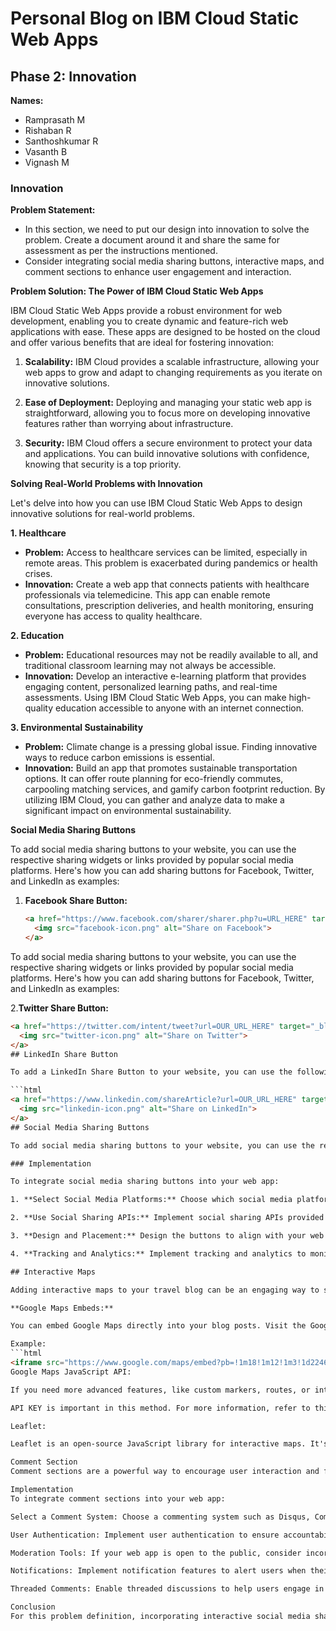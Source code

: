 # Personal Blog on IBM Cloud Static Web Apps

## Phase 2: Innovation

**Names:**
- Ramprasath M
- Rishaban R
- Santhoshkumar R
- Vasanth B
- Vignash M

### Innovation

**Problem Statement:**
- In this section, we need to put our design into innovation to solve the problem. Create a document around it and share the same for assessment as per the instructions mentioned.
- Consider integrating social media sharing buttons, interactive maps, and comment sections to enhance user engagement and interaction.

**Problem Solution: The Power of IBM Cloud Static Web Apps**

IBM Cloud Static Web Apps provide a robust environment for web development, enabling you to create dynamic and feature-rich web applications with ease. These apps are designed to be hosted on the cloud and offer various benefits that are ideal for fostering innovation:

1. **Scalability:** IBM Cloud provides a scalable infrastructure, allowing your web apps to grow and adapt to changing requirements as you iterate on innovative solutions.

2. **Ease of Deployment:** Deploying and managing your static web app is straightforward, allowing you to focus more on developing innovative features rather than worrying about infrastructure.

3. **Security:** IBM Cloud offers a secure environment to protect your data and applications. You can build innovative solutions with confidence, knowing that security is a top priority.

**Solving Real-World Problems with Innovation**

Let's delve into how you can use IBM Cloud Static Web Apps to design innovative solutions for real-world problems.

**1. Healthcare**
- **Problem:** Access to healthcare services can be limited, especially in remote areas. This problem is exacerbated during pandemics or health crises.
- **Innovation:** Create a web app that connects patients with healthcare professionals via telemedicine. This app can enable remote consultations, prescription deliveries, and health monitoring, ensuring everyone has access to quality healthcare.

**2. Education**
- **Problem:** Educational resources may not be readily available to all, and traditional classroom learning may not always be accessible.
- **Innovation:** Develop an interactive e-learning platform that provides engaging content, personalized learning paths, and real-time assessments. Using IBM Cloud Static Web Apps, you can make high-quality education accessible to anyone with an internet connection.

**3. Environmental Sustainability**
- **Problem:** Climate change is a pressing global issue. Finding innovative ways to reduce carbon emissions is essential.
- **Innovation:** Build an app that promotes sustainable transportation options. It can offer route planning for eco-friendly commutes, carpooling matching services, and gamify carbon footprint reduction. By utilizing IBM Cloud, you can gather and analyze data to make a significant impact on environmental sustainability.

**Social Media Sharing Buttons**

To add social media sharing buttons to your website, you can use the respective sharing widgets or links provided by popular social media platforms. Here's how you can add sharing buttons for Facebook, Twitter, and LinkedIn as examples:

1. **Facebook Share Button:**
   ```html
   <a href="https://www.facebook.com/sharer/sharer.php?u=URL_HERE" target="_blank">
     <img src="facebook-icon.png" alt="Share on Facebook">
   </a>
To add social media sharing buttons to your website, you can use the respective sharing widgets or links provided by popular social media platforms. Here's how you can add sharing buttons for Facebook, Twitter, and LinkedIn as examples:

2.**Twitter Share Button:**
```html
<a href="https://twitter.com/intent/tweet?url=OUR_URL_HERE" target="_blank">
  <img src="twitter-icon.png" alt="Share on Twitter">
</a>
## LinkedIn Share Button

To add a LinkedIn Share Button to your website, you can use the following HTML code:

```html
<a href="https://www.linkedin.com/shareArticle?url=OUR_URL_HERE" target="_blank">
  <img src="linkedin-icon.png" alt="Share on LinkedIn">
</a>
## Social Media Sharing Buttons

To add social media sharing buttons to your website, you can use the respective sharing widgets or links provided by popular social media platforms. Another way to add social media buttons is by installing a social media sharing API. The purpose of social media buttons is to share the exact content on the web page to the corresponding social media account. Social media sharing buttons are an effective way to expand the reach of your content and engage with a broader audience. When users find something interesting or valuable on your web app, they can easily share it with their social networks, thereby increasing visibility and potentially driving more traffic to your platform.

### Implementation

To integrate social media sharing buttons into your web app:

1. **Select Social Media Platforms:** Choose which social media platforms are most relevant to your audience. Common options include Facebook, Twitter, LinkedIn, and others.

2. **Use Social Sharing APIs:** Implement social sharing APIs provided by these platforms. This allows users to share specific content, such as articles or images, with a single click.

3. **Design and Placement:** Design the buttons to align with your web app's aesthetics and place them strategically within the user interface. Typically, they are located near the content you want users to share.

4. **Tracking and Analytics:** Implement tracking and analytics to monitor how often content is shared, which platforms are most popular, and the impact on your web app's traffic.

## Interactive Maps

Adding interactive maps to your travel blog can be an engaging way to showcase destinations, provide directions, and share information with your readers. Here are some options for incorporating interactive maps into your travel blog.

**Google Maps Embeds:**

You can embed Google Maps directly into your blog posts. Visit the Google Maps website, search for the location you want to display, click on the "Share" button, and then select "Embed a map." Customize the map's size and appearance, and copy the generated HTML code to paste into your blog posts.

Example:
```html
<iframe src="https://www.google.com/maps/embed?pb=!1m18!1m12!1m3!1d22461.372..."></iframe>
Google Maps JavaScript API:

If you need more advanced features, like custom markers, routes, or interaction, you can use the Google Maps JavaScript API. You need to sign up for an API key and write custom JavaScript code to create and customize your map.

API KEY is important in this method. For more information, refer to this page.

Leaflet:

Leaflet is an open-source JavaScript library for interactive maps. It's highly customizable and allows you to create interactive maps with custom markers, popups, and overlays. You can add Leaflet maps to your blog using the Leaflet library and a map provider like Mapbox or OpenStreetMap.

Comment Section
Comment sections are a powerful way to encourage user interaction and foster discussions around your content. They provide a space for users to share their opinions, ask questions, and connect with one another.

Implementation
To integrate comment sections into your web app:

Select a Comment System: Choose a commenting system such as Disqus, Comment, or create a custom solution if necessary.

User Authentication: Implement user authentication to ensure accountability and manage user profiles.

Moderation Tools: If your web app is open to the public, consider incorporating moderation tools to manage and filter comments to maintain a positive and safe environment.

Notifications: Implement notification features to alert users when their comments receive replies or when new discussions arise.

Threaded Comments: Enable threaded discussions to help users engage in meaningful conversations and respond to specific comments.

Conclusion
For this problem definition, incorporating interactive social media sharing buttons, interactive maps, and comment sections for your website is an excellent way to enhance user engagement and interaction.